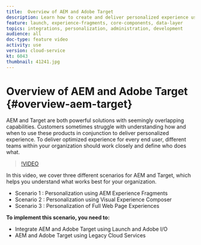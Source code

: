 ```yaml
---
title:  Overview of AEM and Adobe Target
description: Learn how to create and deliver personalized experience using Adobe Experience Manager as a Cloud Service and Adobe Target
feature: launch, experience-fragments, core-components, data-layer
topics: integrations, personalization, administration, development
audience: all
doc-type: feature video
activity: use
version: cloud-service
kt: 6043
thumbnail: 41241.jpg
---
```


# Overview of AEM and Adobe Target {#overview-aem-target}

AEM and Target are both powerful solutions with seemingly overlapping capabilities. Customers sometimes struggle with understanding how and when to use these products in conjunction to deliver personalized experience. To deliver optimized experience for every end user, different teams within your organization should work closely and define who does what.

>[!VIDEO](https://video.tv.adobe.com/v/41241?quality=12&learn=on)

In this video, we cover three different scenarios for AEM and Target, which helps you understand what works best for your organization.

* Scenario 1 : Personalization using AEM Experience Fragments
* Scenario 2 : Personalization using Visual Experience Composer
* Scenario 3 : Personalization of Full Web Page Experiences

**To implement this scenario, you need to:**

* Integrate AEM and Adobe Target using Launch and Adobe I/O
* AEM and Adobe Target using Legacy Cloud Services